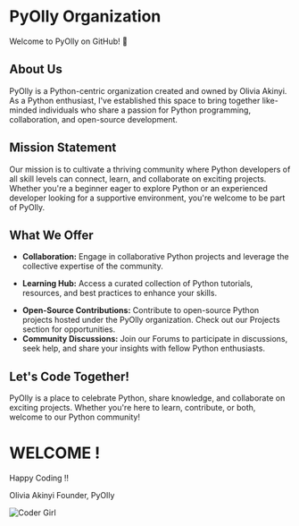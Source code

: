 # PyOlly Organization

Welcome to PyOlly on GitHub! 🚀

## About Us

PyOlly is a Python-centric organization created and owned by Olivia Akinyi. As a Python enthusiast, I've established this space to bring together like-minded individuals who share a passion for Python programming, collaboration, and open-source development.

## Mission Statement

Our mission is to cultivate a thriving community where Python developers of all skill levels can connect, learn, and collaborate on exciting projects. Whether you're a beginner eager to explore Python or an experienced developer looking for a supportive environment, you're welcome to be part of PyOlly.

## What We Offer

- **Collaboration:** Engage in collaborative Python projects and leverage the collective expertise of the community.
+ **Learning Hub:** Access a curated collection of Python tutorials, resources, and best practices to enhance your skills.
* **Open-Source Contributions:** Contribute to open-source Python projects hosted under the PyOlly organization. Check out our Projects section for opportunities.
* **Community Discussions:** Join our Forums to participate in discussions, seek help, and share your insights with fellow Python enthusiasts.
  
## Let's Code Together!
PyOlly is a place to celebrate Python, share knowledge, and collaborate on exciting projects. Whether you're here to learn, contribute, or both, welcome to our Python community!

# WELCOME !

Happy Coding !! 

Olivia Akinyi 
Founder, PyOlly

![Coder Girl](https://i.pinimg.com/564x/4a/5c/e2/4a5ce21c03adfeb5ad20aa81f6ca4d9e.jpg)